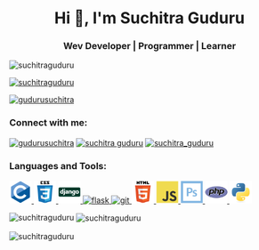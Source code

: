 <h1 align="center">Hi 👋, I'm Suchitra Guduru</h1>
<h3 align="center">Wev Developer | Programmer | Learner</h3>

<p align="left"> <img src="https://komarev.com/ghpvc/?username=suchitraguduru&label=Profile%20views&color=0e75b6&style=flat" alt="suchitraguduru" /> </p>

<p align="left"> <a href="https://github.com/ryo-ma/github-profile-trophy"><img src="https://github-profile-trophy.vercel.app/?username=suchitraguduru" alt="suchitraguduru" /></a> </p>

<p align="left"> <a href="https://twitter.com/gudurusuchitra" target="blank"><img src="https://img.shields.io/twitter/follow/gudurusuchitra?logo=twitter&style=for-the-badge" alt="gudurusuchitra" /></a> </p>

<h3 align="left">Connect with me:</h3>
<p align="left">
<a href="https://twitter.com/gudurusuchitra" target="blank"><img align="center" src="https://cdn.jsdelivr.net/npm/simple-icons@3.0.1/icons/twitter.svg" alt="gudurusuchitra" height="30" width="40" /></a>
<a href="https://www.linkedin.com/in/suchitra-guduru-ba53661b0/" target="blank"><img align="center" src="https://cdn.jsdelivr.net/npm/simple-icons@3.0.1/icons/linkedin.svg" alt="suchitra guduru" height="30" width="40" /></a>
<a href="https://instagram.com/suchitra_guduru" target="blank"><img align="center" src="https://cdn.jsdelivr.net/npm/simple-icons@3.0.1/icons/instagram.svg" alt="suchitra_guduru" height="30" width="40" /></a>
</p>

<h3 align="left">Languages and Tools:</h3>
<p align="left"> <a href="https://www.cprogramming.com/" target="_blank"> <img src="https://raw.githubusercontent.com/devicons/devicon/master/icons/c/c-original.svg" alt="c" width="40" height="40"/> </a> <a href="https://www.w3schools.com/css/" target="_blank"> <img src="https://raw.githubusercontent.com/devicons/devicon/master/icons/css3/css3-original-wordmark.svg" alt="css3" width="40" height="40"/> </a> <a href="https://www.djangoproject.com/" target="_blank"> <img src="https://raw.githubusercontent.com/devicons/devicon/master/icons/django/django-original.svg" alt="django" width="40" height="40"/> </a> <a href="https://flask.palletsprojects.com/" target="_blank"> <img src="https://www.vectorlogo.zone/logos/pocoo_flask/pocoo_flask-icon.svg" alt="flask" width="40" height="40"/> </a> <a href="https://git-scm.com/" target="_blank"> <img src="https://www.vectorlogo.zone/logos/git-scm/git-scm-icon.svg" alt="git" width="40" height="40"/> </a> <a href="https://www.w3.org/html/" target="_blank"> <img src="https://raw.githubusercontent.com/devicons/devicon/master/icons/html5/html5-original-wordmark.svg" alt="html5" width="40" height="40"/> </a> <a href="https://developer.mozilla.org/en-US/docs/Web/JavaScript" target="_blank"> <img src="https://raw.githubusercontent.com/devicons/devicon/master/icons/javascript/javascript-original.svg" alt="javascript" width="40" height="40"/> </a> <a href="https://www.photoshop.com/en" target="_blank"> <img src="https://raw.githubusercontent.com/devicons/devicon/master/icons/photoshop/photoshop-line.svg" alt="photoshop" width="40" height="40"/> </a> <a href="https://www.php.net" target="_blank"> <img src="https://raw.githubusercontent.com/devicons/devicon/master/icons/php/php-original.svg" alt="php" width="40" height="40"/> </a> <a href="https://www.python.org" target="_blank"> <img src="https://raw.githubusercontent.com/devicons/devicon/master/icons/python/python-original.svg" alt="python" width="40" height="40"/> </a> </p>

<p><img align="left" src="https://github-readme-stats.vercel.app/api/top-langs?username=suchitraguduru&show_icons=true&locale=en&layout=compact" alt="suchitraguduru" /></p>

<p>&nbsp;<img align="center" src="https://github-readme-stats.vercel.app/api?username=suchitraguduru&show_icons=true&locale=en" alt="suchitraguduru" /></p>

<p><img align="center" src="https://github-readme-streak-stats.herokuapp.com/?user=suchitraguduru&" alt="suchitraguduru" /></p>


